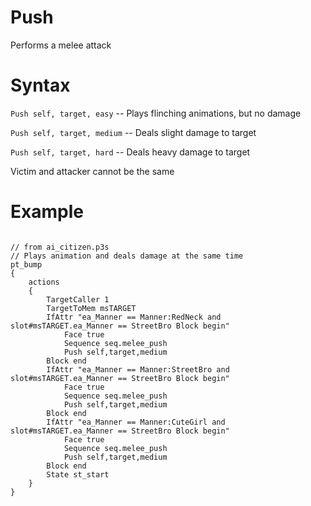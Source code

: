 # Push
<p>Performs a melee attack
<h1>Syntax</h1>
<p><code class="language-js">Push self, target, easy</code> -- Plays flinching animations, but no damage
<p><code class="language-js">Push self, target, medium</code> -- Deals slight damage to target
<p><code class="language-js">Push self, target, hard</code> -- Deals heavy damage to target
<p>Victim and attacker cannot be the same
<h1>Example</h1>
<pre><code class="language-js">
// from ai_citizen.p3s
// Plays animation and deals damage at the same time
pt_bump
{
	actions
	{
		TargetCaller 1
		TargetToMem msTARGET
		IfAttr "ea_Manner == Manner:RedNeck and slot#msTARGET.ea_Manner == StreetBro Block begin"
			Face true
			Sequence seq.melee_push
			Push self,target,medium
		Block end
		IfAttr "ea_Manner == Manner:StreetBro and slot#msTARGET.ea_Manner == StreetBro Block begin"
			Face true
			Sequence seq.melee_push
			Push self,target,medium
		Block end
		IfAttr "ea_Manner == Manner:CuteGirl and slot#msTARGET.ea_Manner == StreetBro Block begin"
			Face true
			Sequence seq.melee_push
			Push self,target,medium
		Block end
		State st_start
	}
}
</code></pre>